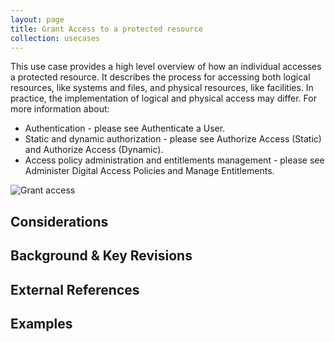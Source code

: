 ```yaml
---
layout: page
title: Grant Access to a protected resource
collection: usecases
---
```

This use case provides a high level overview of how an individual accesses a protected resource. It describes the process for accessing both logical resources, like systems and files, and physical resources, like facilities. In practice, the implementation of logical and physical access may differ.
For more information about:

* Authentication - please see Authenticate a User.
* Static and dynamic authorization - please see Authorize Access (Static) and Authorize Access (Dynamic).
* Access policy administration and entitlements management - please see Administer Digital Access Policies and Manage Entitlements.

![Grant access](../../img/GrantAccess.png)

## Considerations

## Background & Key Revisions

## External References

## Examples